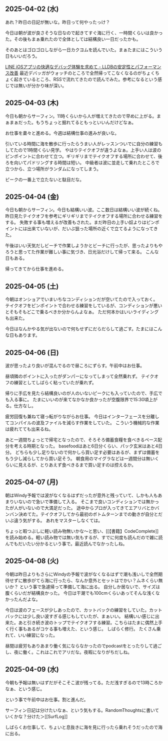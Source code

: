 ## 2025-04-02 (水)

あれ？昨日の日記が無いな。昨日って何やったっけ？

今日は朝が波が良さそうな日なので起きてすぐ海に行く、一時間くらいは良かった。その後もまぁ乗れたので全体としては結構良い一日だったかも。

そのあとはゴロゴロしながら一日カクヨムを読んでいた。まぁたまにはこういう日もいいだろう。

[LINE iOSアプリの快適なデバッグ体験を求めて - LLDBの安定性とパフォーマンス改善](https://techblog.lycorp.co.jp/ja/20250402b) 最近デバッガがウォッチのところで全然帰ってこなくなるのがちょくちょく起きているところ、RSSで流れてきたので読んでみた。参考になるという感じでは無いが分かり味が深い。

## 2025-04-03 (木)

今日も朝からサーフィン。11時くらいから人が増えてきたので早めに上がる。まぁまぁだった。もうちょっと掘れてるともっといいんだけどなぁ。

お仕事を粛々と進める。今週は結構仕事の進みが良いな。

引いている時間に海を散歩に行ったらうまい人がレッスンついでに自分の練習もしてたので1時間くらい見学。
やはりテイクオフが違うよなぁ。上手い人は波のピンポイントに合わせて立つ。ギリギリまでテイクオフする場所に合わせて、後ろを向いてパドリングする時間は短い。
中級者は波に並走して乗れたところで立つから、立つ場所がランダムになってしまう。

ピークの一番上で立たないと駄目だな。

## 2025-04-04 (金)

今日も朝からサーフィン。今日も結構いい波。ここ数日は結構いい波が続くね。
昨日見たテイクオフを参考にギリギリまでテイクオフする場所に合わせる練習をする。
失敗する事も増えるが改善もされた。まだ昨日の上手い奴よりはピンポイントには出来ていないが、だいぶ狙った場所の近くで立てるようになってきた。

午後はいい天気だしビーチで作業しようかとビーチに行ったが、思ったよりもやろうと思ってた作業が難しい事に気づき、日光浴だけして帰って来る。
こんな日もある。

帰ってきてから仕事を進める。

## 2025-04-05 (土)

今朝はオンショアでいまいちなコンディションだが空いてたので入っておく。
テイクオフをピンポイントで合わせる練習をしているが、コンディションが悪いとそもそもどこで乗るべきか分からんよなぁ。
ただ何本かはいいライディングも出来た。

今日はなんかやる気が出ないので何もせずにだらだらして過ごす。たまにはこんな日もあります。

## 2025-04-06 (日)

波が思ったより良いが混んでるので昼ころにずらす。午前中はお仕事。

昼頃隣のポイントに入ったがダンパーになってしまって全然乗れず。
テイクオフの練習としてしばらく粘っていたが乗れず。

帰りに手広を見たら結構良いのが人のいないピークにも入っていたので、手広でも入る事に。
たまにいいのが来てなかなか良かったが空腹限界で15:30頃上がる。仕方なし。

疲労回復も兼ねて寝っ転がりながらお仕事。
今日はインターフェースを分離してコンパイルの波及ファイルを減らす作業をしていた。
こういう機械的な作業は疲れてても出来るね。

あと一週間ちょっとで帰宅となったので、そろそろ備蓄食糧を食べきるペース配分を考える時期となった。
basefoodはあと6日分くらい、パック玄米はあと4日分。
どちらも少し足りないので何かしら買い足す必要はあるが、まずは備蓄をもう少し減らしてから買い足そう。
朝食用のマイグラなどは一週間分は無いくらいに見えるが、とりあえず食べきるまで買い足すのは控えるか。

## 2025-04-07 (月)

朝はWindy予報では波がなくなるはずだったが意外と残っていて、しかも人もあまりいないので急いで準備して入る。
そこまで良いコンディションでは無かったが人がいないので大満足だった。
途中からプロが入ってきてエアリバとかバンバン決めてた。テイクオフしてから最初のボトムターンまでの動きが自分とだいぶ違う気がする。
あれをマスターしなくては。

ちょっと暇つぶしに軽い読み物無いかな〜と思い、[[【書籍】CodeComplete]]を読み始める。軽い読み物では無い気もするが、すでに何度も読んだので雑に読んでもだいたい分かるという事で。最近読んでなかったしね。

## 2025-04-08 (火)

今朝は昨日よりもさらにWindyの予報で波がなくなるはずで潮も浅いしで全然期待せずに散歩がてら海に行ったら、なんか意外とセットはでかい？ムネくらい無いか？
という事で急遽帰って準備して海に出る。
自分しか居ないで、サイズは腹くらいだが結構良かった。
今日は干潮でも100cmくらいあってそんな浅くなかったんだよな。

今日は波のフェースが少しあったので、カットバックの練習をしていた。カットバックには少し良い波すぎる感じもしていたが、まぁいい。
結構いい感じに出来た。あと引き続き波のトップでテイクオフする練習。こちらはたまに偶然上手く行く事もあるがコケる事も増えた、という感じ。
しばらく修行。
たくさん乗れて、いい練習になった。

昼間は疲労もありあまり働く気にならなかったのでpodcastをとったりして過ごし、夜に働く。これはこれでアリだな。夜暇になりがちだしね。

## 2025-04-09 (水)

今朝も予報は無いはずだがそこそこ波が残ってる。ただ浅すぎるので13時ころかなぁ、という感じ。

という事で午前中はお仕事。割と進んだ。

サーフィン日記は分けたいなぁ、という気もする。RandomThoughtsに書いていくかな？分けた＞[[SurfLog]]

しばらくお仕事して、ちょいと息抜きに海を見に行ったら乗れそうだったので海に出る。